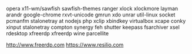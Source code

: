 opera
x11-wm/sawfish sawfish-themes
ranger
xlock
xlockmore
layman
arandr
google-chrome
rxvt-unicode
gmrun 
xdo
unrar
util-linux
socket 
pcmanfm 
stalonetray 
at 
nodejs 
php 
xclip 
xbindkey 
virtualbox
xcape
conky
xinput
stalonetray
compton
synergy
feh
shutter
keepass
fsarchiver
xsel
rdesktop
xfreerdp
xfreerdp
wine
parcellite

http://www.freerdp.com
https://www.resilio.com
